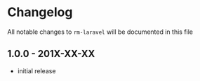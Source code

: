 # Changelog

All notable changes to `rm-laravel` will be documented in this file

## 1.0.0 - 201X-XX-XX

- initial release
